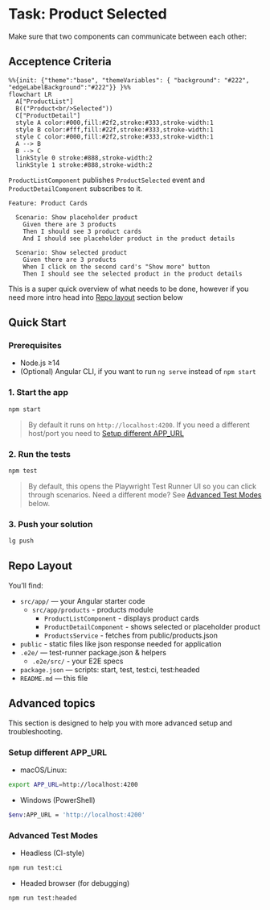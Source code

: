 # Task: Product Selected

Make sure that two components can communicate between each other:

## Acceptence Criteria

```mermaid
%%{init: {"theme":"base", "themeVariables": { "background": "#222", "edgeLabelBackground":"#222"}} }%%
flowchart LR
  A["ProductList"]
  B(("Product<br/>Selected"))
  C["ProductDetail"]
  style A color:#000,fill:#2f2,stroke:#333,stroke-width:1
  style B color:#fff,fill:#22f,stroke:#333,stroke-width:1
  style C color:#000,fill:#2f2,stroke:#333,stroke-width:1
  A --> B
  B --> C
  linkStyle 0 stroke:#888,stroke-width:2
  linkStyle 1 stroke:#888,stroke-width:2
```

`ProductListComponent` publishes `ProductSelected` event and `ProductDetailComponent` subscribes to it.

```gherkin
Feature: Product Cards

  Scenario: Show placeholder product
    Given there are 3 products
    Then I should see 3 product cards
    And I should see placeholder product in the product details

  Scenario: Show selected product
    Given there are 3 products
    When I click on the second card's "Show more" button
    Then I should see the selected product in the product details
```

This is a super quick overview of what needs to be done, however if you need more intro head into [Repo layout](#repo-layout) section below

## Quick Start

### Prerequisites

- Node.js ≥14
- (Optional) Angular CLI, if you want to run `ng serve` instead of `npm start`

### 1. Start the app

```bash
npm start
```

> By default it runs on `http://localhost:4200`. If you need a different host/port you need to [Setup different APP_URL](#setup-different-app_url)

### 2. Run the tests

```bash
npm test
```

> By default, this opens the Playwright Test Runner UI so you can click through scenarios.
> Need a different mode? See [Advanced Test Modes](#advanced-test-modes) below.

### 3. Push your solution

```bash
lg push
```

## Repo Layout

You’ll find:

- `src/app/` — your Angular starter code
  - `src/app/products` - products module
    - `ProductListComponent` - displays product cards
    - `ProductDetailComponent` - shows selected or placeholder product
    - `ProductsService` - fetches from public/products.json
- `public` - static files like json response needed for application
- `.e2e/` — test-runner package.json & helpers
  - `.e2e/src/` - your E2E specs
- `package.json` — scripts: start, test, test:ci, test:headed
- `README.md` — this file

## Advanced topics

This section is designed to help you with more advanced setup and troubleshooting.

### Setup different APP_URL

- macOS/Linux:

```bash
export APP_URL=http://localhost:4200
```

- Windows (PowerShell)

```bash
$env:APP_URL = 'http://localhost:4200'
```

### Advanced Test Modes

- Headless (CI-style)

```bash
npm run test:ci
```

- Headed browser (for debugging)

```bash
npm run test:headed
```
